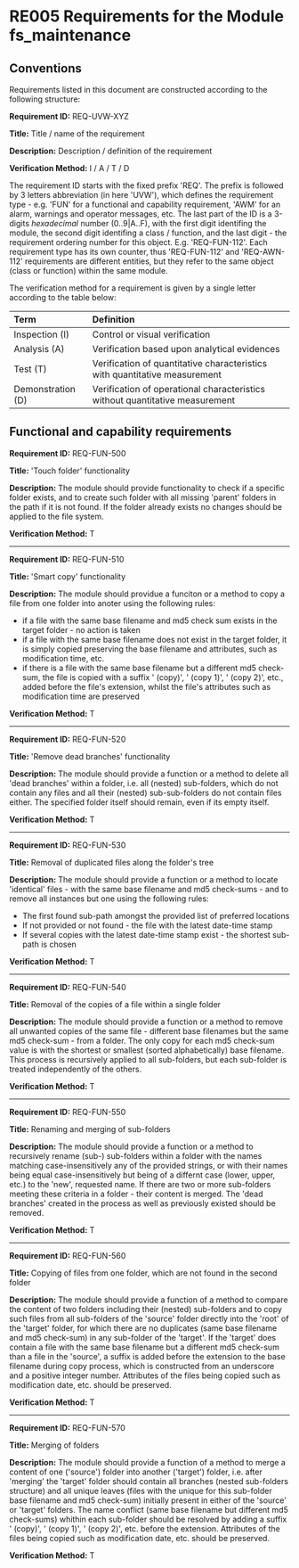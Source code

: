 # RE005 Requirements for the Module fs_maintenance

## Conventions

Requirements listed in this document are constructed according to the following structure:

**Requirement ID:** REQ-UVW-XYZ

**Title:** Title / name of the requirement

**Description:** Description / definition of the requirement

**Verification Method:** I / A / T / D

The requirement ID starts with the fixed prefix 'REQ'. The prefix is followed by 3 letters abbreviation (in here 'UVW'), which defines the requirement type - e.g. 'FUN' for a functional and capability requirement, 'AWM' for an alarm, warnings and operator messages, etc. The last part of the ID is a 3-digits *hexadecimal* number (0..9|A..F), with the first digit identifing the module, the second digit identifing a class / function, and the last digit - the requirement ordering number for this object. E.g. 'REQ-FUN-112'. Each requirement type has its own counter, thus 'REQ-FUN-112' and 'REQ-AWN-112' requirements are different entities, but they refer to the same object (class or function) within the same module.

The verification method for a requirement is given by a single letter according to the table below:

| **Term**          | **Definition**                                                               |
| :---------------- | :--------------------------------------------------------------------------- |
| Inspection (I)    | Control or visual verification                                               |
| Analysis (A)      | Verification based upon analytical evidences                                 |
| Test (T)          | Verification of quantitative characteristics with quantitative measurement   |
| Demonstration (D) | Verification of operational characteristics without quantitative measurement |

## Functional and capability requirements

**Requirement ID:** REQ-FUN-500

**Title:** 'Touch folder' functionality

**Description:** The module should provide functionality to check if a specific folder exists, and to create such folder with all missing 'parent' folders in the path if it is not found. If the folder already exists no changes should be applied to the file system.

**Verification Method:** T

---

**Requirement ID:** REQ-FUN-510

**Title:** 'Smart copy' functionality

**Description:** The module should providue a funciton or a method to copy a file from one folder into anoter using the following rules:

* if a file with the same base filename and md5 check sum exists in the target folder - no action is taken
* if a file with the same base filename does not exist in the target folder, it is simply copied preserving the base filename and attributes, such as modification time, etc.
* if there is a file with the same base filename but a different md5 check-sum, the file is copied with a suffix ' (copy)', ' (copy 1)', ' (copy 2)', etc., added before the file's extension, whilst the file's attributes such as modification time are preserved

**Verification Method:** T

---

**Requirement ID:** REQ-FUN-520

**Title:** 'Remove dead branches' functionality

**Description:** The module should provide a function or a method to delete all 'dead branches' within a folder, i.e. all (nested) sub-folders, which do not contain any files and all their (nested) sub-sub-folders do not contain files either. The specified folder itself should remain, even if its empty itself.

**Verification Method:** T

---

**Requirement ID:** REQ-FUN-530

**Title:** Removal of duplicated files along the folder's tree

**Description:** The module should provide a function or a method to locate 'identical' files - with the same base filename and md5 check-sums - and to remove all instances but one using the following rules:

* The first found sub-path amongst the provided list of preferred locations
* If not provided or not found - the file with the latest date-time stamp
* If several copies with the latest date-time stamp exist - the shortest sub-path is chosen

**Verification Method:** T

---

**Requirement ID:** REQ-FUN-540

**Title:** Removal of the copies of a file within a single folder

**Description:** The module should provide a function or a method to remove all unwanted copies of the same file - different base filenames but the same md5 check-sum - from a folder. The only copy for each md5 check-sum value is with the shortest or smallest (sorted alphabetically) base filename. This process is recursively applied to all sub-folders, but each sub-folder is treated independently of the others.

**Verification Method:** T

---

**Requirement ID:** REQ-FUN-550

**Title:** Renaming and merging of sub-folders

**Description:** The module should provide a function or a method to recursively rename (sub-) sub-folders within a folder with the names matching case-insensitively any of the provided strings, or with their names being equal case-insensitively but being of a differnt case (lower, upper, etc.) to the 'new', requested name. If there are two or more sub-folders meeting these criteria in a folder - their content is merged. The 'dead branches' created in the process as well as previously existed should be removed.

**Verification Method:** T

---

**Requirement ID:** REQ-FUN-560

**Title:** Copying of files from one folder, which are not found in the second folder

**Description:** The module should provide a function of a method to compare the content of two folders including their (nested) sub-folders and to copy such files from all sub-folders of the 'source' folder directly into the 'root' of the 'target' folder, for which there are no duplicates (same base filename and md5 check-sum) in any sub-folder of the 'target'. If the 'target' does contain a file with the same base filename but a different md5 check-sum than a file in the 'source', a suffix is added before the extension to the base filename during copy process, which is constructed from an underscore and a positive integer number. Attributes of the files being copied such as modification date, etc. should be preserved.

**Verification Method:** T

---

**Requirement ID:** REQ-FUN-570

**Title:** Merging of folders

**Description:** The module should provide a function of a method to merge a content of one ('source') folder into another ('target') folder, i.e. after 'merging' the 'target' folder should contain all branches (nested sub-folders structure) and all unique leaves (files with the unique for this sub-folder base filename and md5 check-sum) initially present in either of the 'source' or 'target' folders. The name conflict (same base filename but different md5 check-sums) whithin each sub-folder should be resolved by adding a suffix ' (copy)', ' (copy 1)', ' (copy 2)', etc. before the extension. Attributes of the files being copied such as modification date, etc. should be preserved.

**Verification Method:** T
